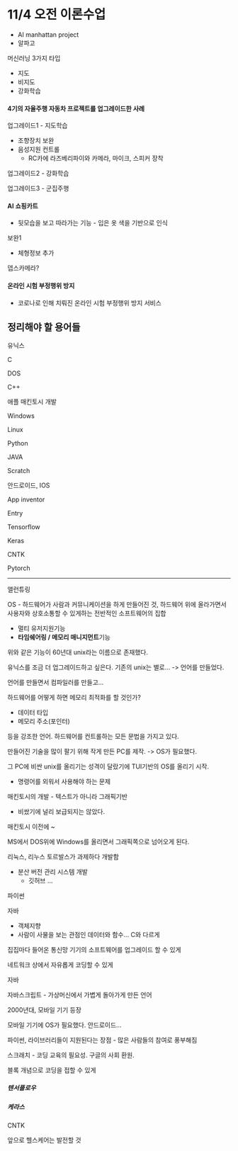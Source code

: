 # 11/4 오전 이론수업

- AI manhattan project
- 알파고



머신러닝 3가지 타입

- 지도
- 비지도
- 강화학습



#### 4기의 자율주행 자동차 프로젝트를 업그레이드한 사례

업그레이드1 - 지도학습

- 조향장치 보완
- 음성지원 컨트롤
  - RC카에 라즈베리파이와 카메라, 마이크, 스피커 장착

업그레이드2 - 강화학습

업그레이드3 - 군집주행



#### AI 쇼핑카트

- 뒷모습을 보고 따라가는 기능 - 입은 옷 색을 기반으로 인식

보완1

- 체형정보 추가

뎁스카메라?



#### 온라인 시험 부정행위 방지

- 코로나로 인해 치뤄진 온라인 시험 부정행위 방지 서비스



## 정리해야 할 용어들

유닉스

C

DOS

C++

애플 매킨토시 개발

Windows

Linux

Python

JAVA

Scratch

안드로이드, IOS

App inventor

Entry

Tensorflow

Keras

CNTK

Pytorch

-----

앨런튜링

OS - 하드웨어가 사람과 커뮤니케이션을 하게 만들어진 것, 하드웨어 위에 올라가면서 사용자와 상호소통할 수 있게하는 전반적인 소프트웨어의 집합

- 멀티 유저지원기능 
- **타임쉐어링 / 메모리 매니지먼트**기능

위와 같은 기능이 60년대 unix라는 이름으로 존재했다.



유닉스를 조금 더 업그레이드하고 싶은다. 기존의 unix는 별로... -> 언어를 만들었다.

언어를 만들면서 컴파일러를 만들고...

하드웨어를 어떻게 하면 메모리 최적화를 할 것인가?

- 데이터 타입
- 메모리 주소(포인터)

등을 강조한 언어. 하드웨어를 컨트롤하는 모든 문법을 가지고 있다.



만들어진 기술을 많이 팔기 위해 작게 만든 PC를 제작. -> OS가 필요했다.

그 PC에 비싼 unix를 올리기는 성격이 달랐기에 TUI기반의 OS를 올리기 시작.

- 명령어를 외워서 사용해야 하는 문제



매킨토시의 개발 - 텍스트가 아니라 그래픽기반

- 비쌌기에 널리 보급되지는 않았다.



매킨토시 이전에 ~



MS에서 DOS위에 Windows를 올리면서 그래픽쪽으로 넘어오게 된다.



리눅스, 리누스 토르발스가 과제하다 개발함

- 분산 버전 관리 시스템 개발
  - 깃허브 ...

파이썬

자바

- 객체지향
- 사람이 사물을 보는 관점인 데이터와 함수... C와 다르게 



집집마다 들어온 통신망 기기의 소프트웨어를 업그레이드 할 수 있게

네트워크 상에서 자유롭게 코딩할 수 있게



자바

자바스크립트 - 가상머신에서 가볍게 돌아가게 만든 언어



2000년대, 모바일 기기 등장

모바일 기기에 OS가 필요했다. 안드로이드...

파이썬, 라이브러리들이 지원된다는 장점 - 많은 사람들의 참여로 풍부해짐



스크래치 - 코딩 교육의 필요성. 구글의 사회 환원. 

블록 개념으로 코딩을 접할 수 있게



##### 텐서플로우

##### 케라스

CNTK



앞으로 헬스케어는 발전할 것

